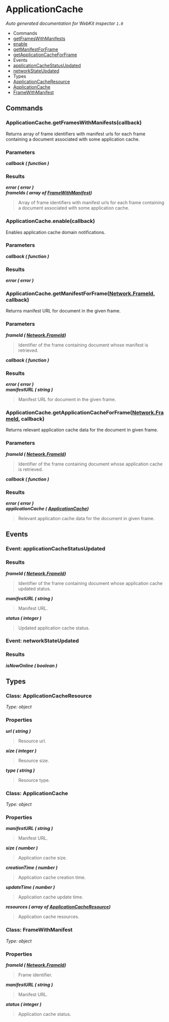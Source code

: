 # ApplicationCache

_Auto generated documentation for WebKit inspector `1.0`_

* Commands
 * [getFramesWithManifests](#applicationcachegetframeswithmanifestscallback)
 * [enable](#applicationcacheenablecallback)
 * [getManifestForFrame](#applicationcachegetmanifestforframenetworkframeid-callback)
 * [getApplicationCacheForFrame](#applicationcachegetapplicationcacheforframenetworkframeid-callback)
* Events
 * [applicationCacheStatusUpdated](#event-applicationcachestatusupdated)
 * [networkStateUpdated](#event-networkstateupdated)
* Types
 * [ApplicationCacheResource](#class-applicationcacheresource)
 * [ApplicationCache](#class-applicationcache)
 * [FrameWithManifest](#class-framewithmanifest)


## Commands

### ApplicationCache.getFramesWithManifests(callback)

Returns array of frame identifiers with manifest urls for each frame containing a document associated with some application cache.

### Parameters

_**callback ( function )**_<br>

### Results

_**error ( error )**_<br>
_**frameIds ( array of [FrameWithManifest](#class-framewithmanifest))**_<br>
> Array of frame identifiers with manifest urls for each frame containing a document associated with some application cache.



### ApplicationCache.enable(callback)

Enables application cache domain notifications.

### Parameters

_**callback ( function )**_<br>

### Results

_**error ( error )**_<br>


### ApplicationCache.getManifestForFrame([Network.FrameId](Network.md#class-frameid), callback)

Returns manifest URL for document in the given frame.

### Parameters

_**frameId ( [Network.FrameId](Network.md#class-frameid))**_<br>
> Identifier of the frame containing document whose manifest is retrieved.

_**callback ( function )**_<br>

### Results

_**error ( error )**_<br>
_**manifestURL ( string )**_<br>
> Manifest URL for document in the given frame.



### ApplicationCache.getApplicationCacheForFrame([Network.FrameId](Network.md#class-frameid), callback)

Returns relevant application cache data for the document in given frame.

### Parameters

_**frameId ( [Network.FrameId](Network.md#class-frameid))**_<br>
> Identifier of the frame containing document whose application cache is retrieved.

_**callback ( function )**_<br>

### Results

_**error ( error )**_<br>
_**applicationCache ( [ApplicationCache](#class-applicationcache))**_<br>
> Relevant application cache data for the document in given frame.



## Events

### Event: applicationCacheStatusUpdated

### Results

_**frameId ( [Network.FrameId](Network.md#class-frameid))**_<br>
> Identifier of the frame containing document whose application cache updated status.

_**manifestURL ( string )**_<br>
> Manifest URL.

_**status ( integer )**_<br>
> Updated application cache status.



### Event: networkStateUpdated

### Results

_**isNowOnline ( boolean )**_<br>


## Types

### Class: ApplicationCacheResource

_Type: object_

### Properties

_**url ( string )**_<br>
> Resource url.

_**size ( integer )**_<br>
> Resource size.

_**type ( string )**_<br>
> Resource type.



### Class: ApplicationCache

_Type: object_

### Properties

_**manifestURL ( string )**_<br>
> Manifest URL.

_**size ( number )**_<br>
> Application cache size.

_**creationTime ( number )**_<br>
> Application cache creation time.

_**updateTime ( number )**_<br>
> Application cache update time.

_**resources ( array of [ApplicationCacheResource](#class-applicationcacheresource))**_<br>
> Application cache resources.



### Class: FrameWithManifest

_Type: object_

### Properties

_**frameId ( [Network.FrameId](Network.md#class-frameid))**_<br>
> Frame identifier.

_**manifestURL ( string )**_<br>
> Manifest URL.

_**status ( integer )**_<br>
> Application cache status.





